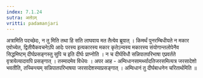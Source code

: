 ```yaml
---
index: 7.1.24
sutra: अतोऽम्
vritti: padamanjari
---
```


  अत्रामिति पदच्छेदः, न तु मिति तथा हि सति लाघवाय मत तैत्येव ब्रूयात् । किमर्थं पुनरम्बिधीयते न मकार एवोच्येत, द्वितीयैकवचनेऽपि आदेः परस्य इत्यकारस्य मकार कृतेऽन्यस्य मकारस्य संयोगान्तलोपेनैव सिद्धमिष्टम् दीर्घप्रसङ्गस्तु सुपि च इति दीर्घः प्राप्नोति । न च दीर्घविधौ सन्निपातपरिभाषा  एप्रवर्तते वृत्रायेत्यादावपि प्रसङ्गात् । तस्मादमेव विधेयः ।  अपर आह - अम्विधानसामर्थ्यादतिजरसमित्यत्र जरसादेशो भवतीति, तच्चिन्त्यम् सन्निपातपरिभाषया जरसादेशस्याप्रसङ्गात् । अम्विधानं तु दीर्घबाधनेन चरितार्थमिति ॥
